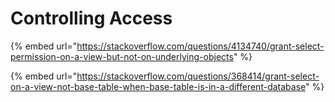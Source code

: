 # Controlling Access



{% embed url="https://stackoverflow.com/questions/4134740/grant-select-permission-on-a-view-but-not-on-underlying-objects" %}

{% embed url="https://stackoverflow.com/questions/368414/grant-select-on-a-view-not-base-table-when-base-table-is-in-a-different-database" %}



